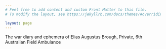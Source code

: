 ```yaml
---
# Feel free to add content and custom Front Matter to this file.
# To modify the layout, see https://jekyllrb.com/docs/themes/#overriding-theme-defaults

layout: page
---
```


The war diary and ephemera of Elias Augustus Brough, Private, 6th Australian Field Ambulance
